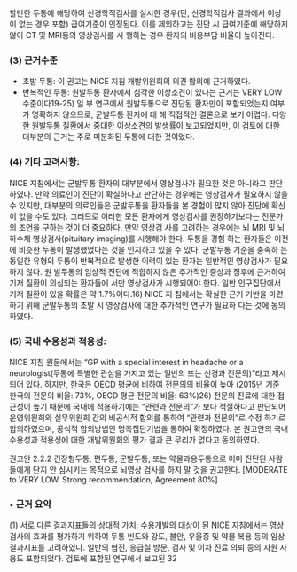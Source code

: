 할만한 두통에 해당하여 신경학적검사를 실시한 경우(단, 신경학적검사 결과에서 이상이 없는 경우 포함) 급여기준이 인정된다. 이를 제외하고는 진단 시 급여기준에 해당하지 않아 CT 및 MRI등의 영상검사를 시 행하는 경우 환자의 비용부담 비율이 높아진다.

### (3) 근거수준
- 초발 두통: 이 권고는 NICE 지침 개발위원회의 의견 합의에 근거하였다.
- 반복적인 두통: 원발두통 환자에서 심각한 이상소견이 있다는 근거는 VERY LOW 수준이다19-25) 일 부 연구에서 원발두통으로 진단된 환자만이 포함되었는지 여부가 명확하지 않으므로, 군발두통 환자에 대 해 직접적인 결론으로 보기 어렵다. 다양한 원발두통 질환에서 중대한 이상소견의 발생률이 보고되었지만, 이 검토에 대한 대부분의 근거는 주로 미분화된 두통에 대한 것이었다.

### (4) 기타 고려사항:
NICE 지침에서는 군발두통 환자의 대부분에서 영상검사가 필요한 것은 아니라고 판단하였다. 만약 의료인이 진단이 확실하다고 판단하는 경우에는 영상검사가 필요하지 않을 수 있지만, 대부분의 의료인들은 군발두통을 환자들을 본 경험이 많지 않아 진단에 확신이 없을 수도 있다. 그러므로 이러한 모든 환자에게 영상검사를 권장하기보다는 전문가의 조언을 구하는 것이 더 중요하다. 만약 영상검 사를 고려하는 경우에는 뇌 MRI 및 뇌하수체 영상검사(pituitary imaging)를 시행해야 한다. 두통을 경험 하는 환자들은 이전에 비슷한 두통이 발생했었다는 것을 인지하고 있을 수 있다. 군발두통 기준을 충족하 는 동일한 유형의 두통이 반복적으로 발생한 이력이 있는 환자는 일반적인 영상검사가 필요하지 않다. 원 발두통의 임상적 진단에 적합하지 않은 추가적인 증상과 징후에 근거하여 기저 질환이 의심되는 환자들에 서만 영상검사가 시행되어야 한다. 일반 인구집단에서 기저 질환이 있을 확률은 약 1.7%이다.16) NICE 지 침에서는 확실한 근거 기반을 마련하기 위해 군발두통의 초발 시 영상검사에 대한 추가적인 연구가 필요하 다는 것에 동의하였다.

### (5) 국내 수용성과 적용성:
NICE 지침 원문에서는 “GP with a special interest in headache or a neurologist(두통에 특별한 관심을 가지고 있는 일반의 또는 신경과 전문의)”라고 제시되어 있다. 하지만, 한국은 OECD 평균에 비하여 전문의의 비율이 높아 (2015년 기준 한국의 전문의 비율: 73%, OECD 평균 전문의 비율: 63%)26) 전문의 진료에 대한 접근성이 높기 때문에 국내에 적용하기에는 “관련과 전문의”가 보다 적절하다고 판단되어 운영위원회와 실무위원회 간의 비공식적 합의를 통하여 “관련과 전문의”로 수정 하기로 합의하였으며, 공식적 합의방법인 명목집단기법을 통하여 확정하였다. 본 권고안의 국내 수용성과 적용성에 대한 개발위원회의 평가 결과 큰 무리가 없다고 동의하였다.

권고안 2.2.2 긴장형두통, 편두통, 군발두통, 또는 약물과용두통으로 이미 진단된 사람들에게 단지 안 심시키는 목적으로 뇌영상 검사를 하지 말 것을 권고한다. [MODERATE to VERY LOW, Strong recommendation, Agreement 80%]

### • 근거 요약
(1) 서로 다른 결과지표들의 상대적 가치: 수용개발의 대상이 된 NICE 지침에서는 영상검사의 효과를 평가하기 위하여 두통 빈도와 강도, 불안, 우울증 및 약물 복용 등의 임상 결과지표를 고려하였다. 일반의 협진, 응급실 방문, 검사 및 이차 진료 의뢰 등의 자원 사용도 포함되었다. 검토에 포함된 연구에서 보고된
<PAGE>32